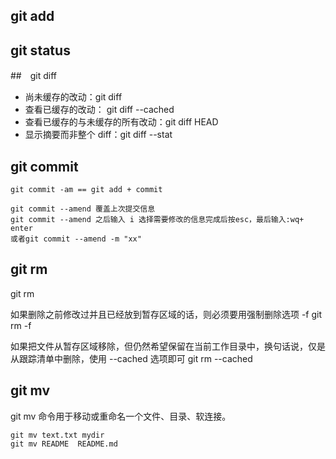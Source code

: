 ## git add

## git status

##　git diff
* 尚未缓存的改动：git diff
* 查看已缓存的改动： git diff --cached
* 查看已缓存的与未缓存的所有改动：git diff HEAD
* 显示摘要而非整个 diff：git diff --stat

## git commit
```
git commit -am == git add + commit

git commit --amend 覆盖上次提交信息
git commit --amend 之后输入 i 选择需要修改的信息完成后按esc，最后输入:wq+ enter
或者git commit --amend -m "xx"
```

## git rm
git rm <file>

如果删除之前修改过并且已经放到暂存区域的话，则必须要用强制删除选项 -f
git rm -f <file>

如果把文件从暂存区域移除，但仍然希望保留在当前工作目录中，换句话说，仅是从跟踪清单中删除，使用 --cached 选项即可
git rm --cached <file>

## git mv
git mv 命令用于移动或重命名一个文件、目录、软连接。
```
git mv text.txt mydir
git mv README  README.md
```
